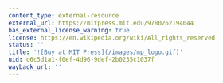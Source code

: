 ```yaml
---
content_type: external-resource
external_url: https://mitpress.mit.edu/9780262194044
has_external_license_warning: true
license: https://en.wikipedia.org/wiki/All_rights_reserved
status: ''
title: '![Buy at MIT Press](/images/mp_logo.gif)'
uid: c6c5d1a1-f0ef-4d96-9def-2b0235c1037f
wayback_url: ''
---
```

